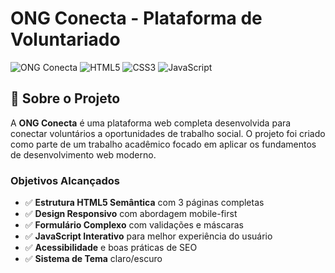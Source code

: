 # ONG Conecta - Plataforma de Voluntariado

> 
![ONG Conecta](https://img.shields.io/badge/Status-Concluído-green)
![HTML5](https://img.shields.io/badge/HTML5-E34F26?style=flat&logo=html5&logoColor=white)
![CSS3](https://img.shields.io/badge/CSS3-1572B6?style=flat&logo=css3&logoColor=white)
![JavaScript](https://img.shields.io/badge/JavaScript-F7DF1E?style=flat&logo=javascript&logoColor=black)

## 📖 Sobre o Projeto

A **ONG Conecta** é uma plataforma web completa desenvolvida para conectar voluntários a oportunidades de trabalho social. O projeto foi criado como parte de um trabalho acadêmico focado em aplicar os fundamentos de desenvolvimento web moderno.

### Objetivos Alcançados

- ✅ **Estrutura HTML5 Semântica** com 3 páginas completas
- ✅ **Design Responsivo** com abordagem mobile-first
- ✅ **Formulário Complexo** com validações e máscaras
- ✅ **JavaScript Interativo** para melhor experiência do usuário
- ✅ **Acessibilidade** e boas práticas de SEO
- ✅ **Sistema de Tema** claro/escuro
